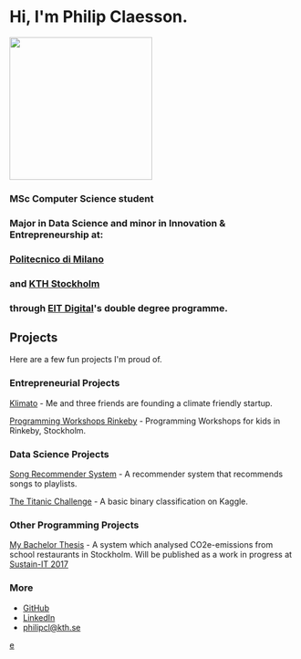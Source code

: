 # Hi, I'm Philip Claesson. 

<img src = "https://philipclaesson.github.io/img/pc_rund.png" width="250">

### MSc Computer Science student
### Major in Data Science and minor in Innovation & Entrepreneurship at:

### [Politecnico di Milano](https://polimi.it/)
### and [KTH Stockholm](https://kth.se) 
### through [EIT Digital](https://masterschool.eitdigital.eu/education/why-eit-digital-master-school/)'s double degree programme.

## Projects
Here are a few fun projects I'm proud of. 

### Entrepreneurial Projects
[Klimato](https://philipclaesson.github.io/klimato) - Me and three friends are founding a climate friendly startup. 

[Programming Workshops Rinkeby](https://philipclaesson.github.io/rinkeby) - Programming Workshops for kids in Rinkeby, Stockholm. 

### Data Science Projects
[Song Recommender System](https://github.com/philipclaesson/songrecommender) - A recommender system that recommends songs to playlists. 

[The Titanic Challenge](https://github.com/philipclaesson/Titanic) - A basic binary classification on Kaggle. 

### Other Programming Projects
[My Bachelor Thesis](http://www.diva-portal.org/smash/record.jsf?dswid=903&pid=diva2%3A1129950&c=4&searchType=SIMPLE&language=en&query=philip+claesson&af=%5B%5D&aq=%5B%5B%5D%5D&aq2=%5B%5B%5D%5D&aqe=%5B%5D&noOfRows=50&sortOrder=author_sort_asc&sortOrder2=title_sort_asc&onlyFullText=false&sf=all) - A system which analysed CO2e-emissions from school restaurants in Stockholm. Will be published as a work in progress at [Sustain-IT 2017](https://sustainit2017.m-iti.org/)


### More
* [GitHub](https://github.com/philipclaesson)
* [LinkedIn](https://linkedin.com/philipclaesson)
* [philipcl@kth.se](mailto:philipcl@kth.se)



[e](https://github.com/philipclaesson/philipclaesson.github.io/edit/master/README.md)

